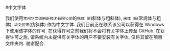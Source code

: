 #中文字体

我们使用``常州华文印刷新技术有限公司``的``楷体 简``(斜体与粗斜体), ``宋体 简``(常规体与粗体), ``华文仿宋``(伪斜体) 作为中文字体. 我们目前正在联系该公司以获得在 Windows 下使用该字体的许可. 在获得许可之前我们将不会将有关字体上传至 GitHub. 在获得许可之后, 请系统内未提供有关字体的用户不要安装有关字体, 仅将其留在项目文件夹内. 谢谢配合.
